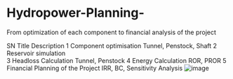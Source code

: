 # Hydropower-Planning-
From optimization of each component to financial analysis of the project

SN	Title	Description
1	Component optimisation	Tunnel, Penstock, Shaft
2	Reservoir simulation	
3	Headloss Calculation	Tunnel, Penstock
4	Energy Calculation	ROR, PROR
5	Financial Planning of the Project	IRR, BC, Sensitivity Analysis
![image](https://github.com/user-attachments/assets/34846a64-c5c7-48fb-95d8-c7e79b42ddb3)

